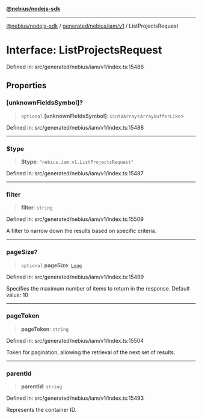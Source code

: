 [**@nebius/nodejs-sdk**](../../../../../README.md)

***

[@nebius/nodejs-sdk](../../../../../README.md) / [generated/nebius/iam/v1](../README.md) / ListProjectsRequest

# Interface: ListProjectsRequest

Defined in: src/generated/nebius/iam/v1/index.ts:15486

## Properties

### \[unknownFieldsSymbol\]?

> `optional` **\[unknownFieldsSymbol\]**: `Uint8Array`\<`ArrayBufferLike`\>

Defined in: src/generated/nebius/iam/v1/index.ts:15488

***

### $type

> **$type**: `"nebius.iam.v1.ListProjectsRequest"`

Defined in: src/generated/nebius/iam/v1/index.ts:15487

***

### filter

> **filter**: `string`

Defined in: src/generated/nebius/iam/v1/index.ts:15509

A filter to narrow down the results based on specific criteria.

***

### pageSize?

> `optional` **pageSize**: [`Long`](../../../../../runtime/protos/core/classes/Long.md)

Defined in: src/generated/nebius/iam/v1/index.ts:15499

Specifies the maximum number of items to return in the response.
 Default value: 10

***

### pageToken

> **pageToken**: `string`

Defined in: src/generated/nebius/iam/v1/index.ts:15504

Token for pagination, allowing the retrieval of the next set of results.

***

### parentId

> **parentId**: `string`

Defined in: src/generated/nebius/iam/v1/index.ts:15493

Represents the container ID.
